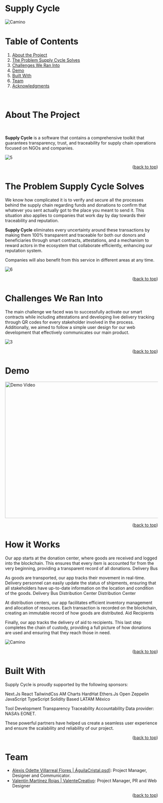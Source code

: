 # Supply Cycle
![Camino](https://github.com/user-attachments/assets/b8b262a5-4ffc-4e1a-b7a5-21cdcee6d31a)

<a name="readme-top"></a>

<div align="center">

</div>

<!-- PROJECT INTRO -->

<!-- Notas:

No olvidar conectar los repos o folders
No olvidar subir el link de la landing para test 
No olvidar subir el link del demo 

 -->

<!-- TABLE OF CONTENTS -->

# Table of Contents 

1. [About the Project](#about-the-project)
2. [The Problem Supply Cycle Solves](#the-problem-supply-cycle-solves)
3. [Challenges We Ran Into](#challenges-we-ran-into)
4. [Demo](#demo)
5. [Built With](#built-with)
6. [Team](#team)
7. [Acknowledgments](#acknowledgments)

<br />

<!-- ABOUT THE PROJECT -->

# About The Project

<br />

**Supply Cycle** is a software that contains a comprehensive toolkit that guarantees transparency, trust, and traceability for supply chain operations focused on NGOs and companies.

![5](https://github.com/user-attachments/assets/283376cb-ce27-484b-bc59-d437e1cb6dbb)

<p align="right">(<a href="#readme-top">back to top</a>)</p>

# The Problem Supply Cycle Solves

We know how complicated it is to verify and secure all the processes behind the supply chain regarding funds and donations to confirm that whatever you sent actually got to the place you meant to send it. This situation also applies to companies that work day by day towards their traceability and reputation.

**Supply Cycle** eliminates every uncertainty around these transactions by making them 100% transparent and traceable for both our donors and beneficiaries through smart contracts, attestations, and a mechanism to reward actors in the ecosystem that collaborate efficiently, enhancing our reputation system.

Companies will also benefit from this service in different areas at any time.

![6](https://github.com/user-attachments/assets/25d0a4f7-077b-4423-a4d7-9f91d066a09f)

<p align="right">(<a href="#readme-top">back to top</a>)</p>

# Challenges We Ran Into

The main challenge we faced was to successfully activate our smart contracts while including attestations and developing live delivery tracking through QR codes for every stakeholder involved in the process. Additionally, we aimed to follow a simple user design for our web development that effectively communicates our main product.

![3](https://github.com/user-attachments/assets/e9d39a1d-e156-419b-ba73-654a91083b46)


<p align="right">(<a href="#readme-top">back to top</a>)</p>

# Demo

<!-- INSERTAR DEMO AQUÍ -->

<!-- Aquí utilizamos un iframe para mostrar el video de YouTube directamente en GitHub con tamaño ajustado -->
<a href="https://www.youtube.com/watch?v=KPKQjvKQ5ik" target="_blank">
  <img src="https://img.youtube.com/vi/KPKQjvKQ5ik/0.jpg" alt="Demo Video" width="800" height="450">
</a>

<p align="right">(<a href="#readme-top">back to top</a>)</p>
<!-- GETTING STARTED -->

# How it Works

Our app starts at the donation center, where goods are received and logged into the blockchain. This ensures that every item is accounted for from the very beginning, providing a transparent record of all donations.
Delivery Bus

As goods are transported, our app tracks their movement in real-time. Delivery personnel can easily update the status of shipments, ensuring that all stakeholders have up-to-date information on the location and condition of the goods.
Delivery Bus
Distribution Center
Distribution Center

At distribution centers, our app facilitates efficient inventory management and allocation of resources. Each transaction is recorded on the blockchain, creating an immutable record of how goods are distributed.
Aid Recipients

Finally, our app tracks the delivery of aid to recipients. This last step completes the chain of custody, providing a full picture of how donations are used and ensuring that they reach those in need.

![Camino](https://github.com/user-attachments/assets/92e010a0-905e-429c-8c2c-e9c1db21f285)

<p align="right">(<a href="#readme-top">back to top</a>)</p>

# Built With

Supply Cycle is proudly supported by the following sponsors:

Next.Js
React
TailwindCss
AM Charts
HardHat
Ethers.Js
Open Zeppelin
JavaScript
TypeScript
Solidity
Based LATAM México

Tool Development
Transparency
Traceability
Accountability
Data provider: NASA’s EONET.

These powerful partners have helped us create a seamless user experience and ensure the scalability and reliability of our project.

<p align="right">(<a href="#readme-top">back to top</a>)</p>

# Team

- [Alexis Odette Villarreal Flores | ÁguilaCristal.psd](https://www.instagram.com/alexisodettee/)]: Project Manager, Designer and Communicator.
- [Valentín Martínez Rojas | ValenteCreativo](https://www.instagram.com/valecreativo/): Project Manager, PR and Web Designer

<p align="right">(<a href="#readme-top">back to top</a>)</p>
